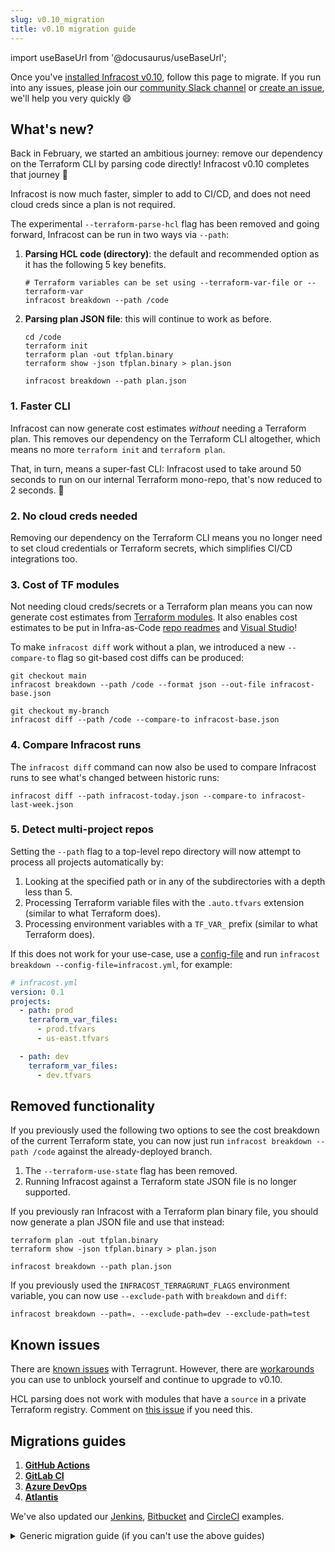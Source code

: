 ```yaml
---
slug: v0.10_migration
title: v0.10 migration guide
---
```


import useBaseUrl from '@docusaurus/useBaseUrl';

Once you've [installed Infracost v0.10](/docs/#1-install-infracost), follow this page to migrate. If you run into any issues, please join our [community Slack channel](https://www.infracost.io/community-chat) or [create an issue](https://github.com/infracost/infracost/issues/new), we'll help you very quickly 😄

## What's new?

Back in February, we started an ambitious journey: remove our dependency on the Terraform CLI by parsing code directly! Infracost v0.10 completes that journey 🎉

Infracost is now much faster, simpler to add to CI/CD, and does not need cloud creds since a plan is not required.

The experimental `--terraform-parse-hcl` flag has been removed and going forward, Infracost can be run in two ways via `--path`:

1. **Parsing HCL code (directory)**: the default and recommended option as it has the following 5 key benefits.
    ```shell
    # Terraform variables can be set using --terraform-var-file or --terraform-var
    infracost breakdown --path /code
    ```
2. **Parsing plan JSON file**: this will continue to work as before.
    ```shell
    cd /code
    terraform init
    terraform plan -out tfplan.binary
    terraform show -json tfplan.binary > plan.json

    infracost breakdown --path plan.json
    ```

### 1. Faster CLI

Infracost can now generate cost estimates *without* needing a Terraform plan. This removes our dependency on the Terraform CLI altogether, which means no more `terraform init` and `terraform plan`.

That, in turn, means a super-fast CLI: Infracost used to take around 50 seconds to run on our internal Terraform mono-repo, that's now reduced to 2 seconds. 🚀

### 2. No cloud creds needed

Removing our dependency on the Terraform CLI means you no longer need to set cloud credentials or Terraform secrets, which simplifies CI/CD integrations too.

### 3. Cost of TF modules

Not needing cloud creds/secrets or a Terraform plan means you can now generate cost estimates from [Terraform modules](/docs/features/terraform_modules/). It also enables cost estimates to be put in Infra-as-Code [repo readmes](https://github.com/infracost/infracost/issues/43) and [Visual Studio](https://github.com/infracost/infracost/issues/1546)!

To make `infracost diff` work without a plan, we introduced a new `--compare-to` flag so git-based cost diffs can be produced:
```shell
git checkout main
infracost breakdown --path /code --format json --out-file infracost-base.json

git checkout my-branch
infracost diff --path /code --compare-to infracost-base.json
```

### 4. Compare Infracost runs

The `infracost diff` command can now also be used to compare Infracost runs to see what's changed between historic runs:

```shell
infracost diff --path infracost-today.json --compare-to infracost-last-week.json
```

### 5. Detect multi-project repos

Setting the `--path` flag to a top-level repo directory will now attempt to process all projects automatically by:
1. Looking at the specified path or in any of the subdirectories with a depth less than 5.
2. Processing Terraform variable files with the `.auto.tfvars` extension (similar to what Terraform does).
3. Processing environment variables with a `TF_VAR_` prefix (similar to what Terraform does).

If this does not work for your use-case, use a [config-file](/docs/features/config_file/) and run `infracost breakdown --config-file=infracost.yml`, for example:
```yaml
# infracost.yml
version: 0.1
projects:
  - path: prod
    terraform_var_files:
      - prod.tfvars
      - us-east.tfvars

  - path: dev
    terraform_var_files:
      - dev.tfvars
```

## Removed functionality

If you previously used the following two options to see the cost breakdown of the current Terraform state, you can now just run `infracost breakdown --path /code` against the already-deployed branch.
1. The `--terraform-use-state` flag has been removed.
2. Running Infracost against a Terraform state JSON file is no longer supported.

If you previously ran Infracost with a Terraform plan binary file, you should now generate a plan JSON file and use that instead:
```shell
terraform plan -out tfplan.binary
terraform show -json tfplan.binary > plan.json

infracost breakdown --path plan.json
```

If you previously used the `INFRACOST_TERRAGRUNT_FLAGS` environment variable, you can now use `--exclude-path` with `breakdown` and `diff`:
```shell
infracost breakdown --path=. --exclude-path=dev --exclude-path=test
```

## Known issues

There are [known issues](/docs/features/terragrunt/#known-issues) with Terragrunt. However, there are [workarounds](/docs/features/terragrunt/#known-issues) you can use to unblock yourself and continue to upgrade to v0.10.

HCL parsing does not work with modules that have a `source` in a private Terraform registry. Comment on [this issue](https://github.com/infracost/infracost/issues/1667) if you need this.

## Migrations guides

1. [**GitHub Actions**](/docs/guides/actions_migration/)
2. [**GitLab CI**](/docs/guides/gitlab_ci_migration/)
3. [**Azure DevOps**](/docs/guides/azure_devops_migration/)
4. [**Atlantis**](/docs/guides/atlantis_migration/)

We've also updated our [Jenkins](https://github.com/infracost/infracost-jenkins/), [Bitbucket](https://bitbucket.org/infracost/infracost-bitbucket-pipeline) and [CircleCI](https://github.com/infracost/infracost-circleci/) examples.

<details>
<summary>Generic migration guide (if you can't use the above guides)</summary>

#### Option 1: Terraform directory (recommended)

Parsing HCL has no concept of Terraform state. This makes it super-fast, but this means you'll need to compare Infracost runs to show cost differences.

For example, the following v0.9 commands:

```shell
cd /code

# Checkout your feature branch
git checkout my-branch

# Generate Infracost JSON file, this internally invoked the
# Terraform CLI to create a plan JSON that was used by Infracost.
infracost breakdown --path . \
    --format json --out-file infracost.json

infracost comment github --path infracost.json ...
```

Needs to be rewritten as such in v0.10:

```shell
cd /code

# Generate Infracost JSON file as the baseline.
# Terraform variables can be set using --terraform-var-file or --terraform-var
git checkout main

infracost breakdown --path . \
    --format json --out-file infracost-base.json

# Generate a diff by comparing the latest code change with the baseline
git checkout my-branch

infracost diff --path . \
    --compare-to infracost-base.json \
    --format json --out-file infracost.json

infracost comment github --path infracost.json ...
```

#### Option 2: Terraform plan JSON

If you already use Infracost with a Terraform plan JSON, you don't need to change anything as that will continue to work (since the Infracost `--path` flag detects a Terraform plan JSON).

If you were used to running Infracost against a Terraform project directory, and want the old behavior where Infracost invoked the Terraform CLI, you can manually generate a plan JSON and use that instead:
```shell
cd /code
terraform init
terraform plan -out tfplan.binary
terraform show -json tfplan.binary > plan.json

infracost breakdown --path plan.json \
    --format json --out-file infracost.json

infracost comment github --path infracost.json ...
```
</details>
